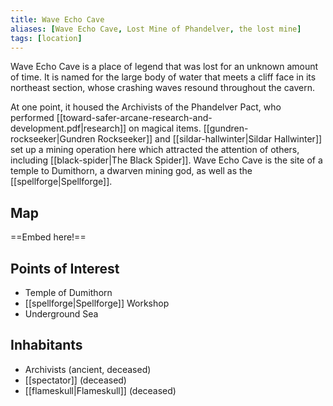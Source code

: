 ```yaml
---
title: Wave Echo Cave
aliases: [Wave Echo Cave, Lost Mine of Phandelver, the lost mine]
tags: [location]
---
```

Wave Echo Cave is a place of legend that was lost for an unknown amount of time. It is named for the large body of water that meets a cliff face in its northeast section, whose crashing waves resound throughout the cavern.

At one point, it housed the Archivists of the Phandelver Pact, who performed [[toward-safer-arcane-research-and-development.pdf|research]] on magical items. [[gundren-rockseeker|Gundren Rockseeker]] and [[sildar-hallwinter|Sildar Hallwinter]] set up a mining operation here which attracted the attention of others, including [[black-spider|The Black Spider]]. Wave Echo Cave is the site of a temple to Dumithorn, a dwarven mining god, as well as the [[spellforge|Spellforge]].

## Map
==Embed here!==

## Points of Interest
- Temple of Dumithorn
- [[spellforge|Spellforge]] Workshop
- Underground Sea

## Inhabitants
- Archivists (ancient, deceased)
- [[spectator]] (deceased)
- [[flameskull|Flameskull]] (deceased)